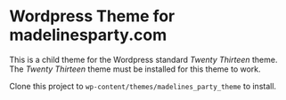 # Wordpress Theme for madelinesparty.com

This is a child theme for the Wordpress standard *Twenty Thirteen* theme.
The *Twenty Thirteen* theme must be installed for this theme to work.

Clone this project to `wp-content/themes/madelines_party_theme` to install.